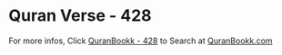 # Quran Verse - 428 

For more infos, Click [QuranBookk - 428](https://www.quranbookk.com/quran/search?q=428) to Search at [QuranBookk.com](http://quranbookk.com/)
